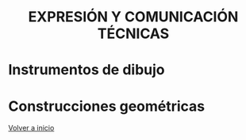 <h1 align="center"> EXPRESIÓN Y COMUNICACIÓN TÉCNICAS </h1>

# Instrumentos de dibujo  

# Construcciones geométricas

[Volver a inicio](https://github.com/angelmicelti/TecnoVilladiego2)
